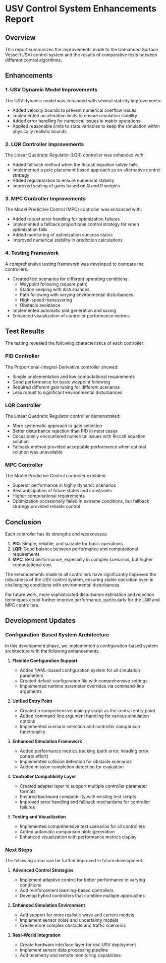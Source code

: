 # USV Control System Enhancements Report

## Overview

This report summarizes the improvements made to the Unmanned Surface Vessel (USV) control system and the results of comparative tests between different control algorithms.

## Enhancements

### 1. USV Dynamic Model Improvements

The USV dynamic model was enhanced with several stability improvements:

- Added velocity bounds to prevent numerical overflow issues
- Implemented acceleration limits to ensure simulation stability
- Added error handling for numerical issues in matrix operations
- Applied reasonable limits to state variables to keep the simulation within physically realistic bounds

### 2. LQR Controller Improvements

The Linear Quadratic Regulator (LQR) controller was enhanced with:

- Added fallback method when the Riccati equation solver fails
- Implemented a pole placement based approach as an alternative control strategy
- Added regularization to ensure numerical stability
- Improved scaling of gains based on Q and R weights

### 3. MPC Controller Improvements

The Model Predictive Control (MPC) controller was enhanced with:

- Added robust error handling for optimization failures
- Implemented a fallback proportional control strategy for when optimization fails
- Added monitoring of optimization success status
- Improved numerical stability in prediction calculations

### 4. Testing Framework

A comprehensive testing framework was developed to compare the controllers:

- Created test scenarios for different operating conditions:
  - Waypoint following (square path)
  - Station keeping with disturbances
  - Path following with varying environmental disturbances
  - High-speed maneuvering
  - Obstacle avoidance
- Implemented automatic plot generation and saving
- Enhanced visualization of controller performance metrics

## Test Results

The testing revealed the following characteristics of each controller:

### PID Controller

The Proportional-Integral-Derivative controller showed:
- Simple implementation and low computational requirements
- Good performance for basic waypoint following
- Required different gain tuning for different scenarios
- Less robust to significant environmental disturbances

### LQR Controller

The Linear Quadratic Regulator controller demonstrated:
- More systematic approach to gain selection
- Better disturbance rejection than PID in most cases
- Occasionally encountered numerical issues with Riccati equation solution
- Fallback method provided acceptable performance when optimal solution was unavailable

### MPC Controller

The Model Predictive Control controller exhibited:
- Superior performance in highly dynamic scenarios
- Best anticipation of future states and constraints
- Higher computational requirements
- Optimization occasionally failed in extreme conditions, but fallback strategy provided reliable control

## Conclusion

Each controller has its strengths and weaknesses:

1. **PID**: Simple, reliable, and suitable for basic operations
2. **LQR**: Good balance between performance and computational requirements
3. **MPC**: Best performance, especially in complex scenarios, but higher computational cost

The enhancements made to all controllers have significantly improved the robustness of the USV control system, ensuring stable operation even in challenging conditions with environmental disturbances.

For future work, more sophisticated disturbance estimation and rejection techniques could further improve performance, particularly for the LQR and MPC controllers.

## Development Updates

### Configuration-Based System Architecture

In this development phase, we implemented a configuration-based system architecture with the following enhancements:

1. **Flexible Configuration Support**
   - Added YAML-based configuration system for all simulation parameters
   - Created default configuration file with comprehensive settings
   - Implemented runtime parameter overrides via command-line arguments

2. **Unified Entry Point**
   - Created a comprehensive main.py script as the central entry point
   - Added command-line argument handling for various simulation options
   - Implemented scenario selection and controller comparison functionality

3. **Enhanced Simulation Framework**
   - Added performance metrics tracking (path error, heading error, control effort)
   - Implemented collision detection for obstacle scenarios
   - Added mission completion detection for evaluation

4. **Controller Compatibility Layer**
   - Created adapter layer to support multiple controller parameter formats
   - Ensured backward compatibility with existing test scripts
   - Improved error handling and fallback mechanisms for controller failures

5. **Testing and Visualization**
   - Implemented comprehensive test scenarios for all controllers
   - Added automatic comparison plots generation
   - Enhanced visualization with performance metrics display

### Next Steps

The following areas can be further improved in future development:

1. **Advanced Control Strategies**
   - Implement adaptive control for better performance in varying conditions
   - Add reinforcement learning-based controllers
   - Develop hybrid controllers that combine multiple approaches

2. **Enhanced Simulation Environment**
   - Add support for more realistic wave and current models
   - Implement sensor noise and uncertainty models
   - Create more complex obstacle and traffic scenarios

3. **Real-World Integration**
   - Create hardware interface layer for real USV deployment
   - Implement sensor data processing pipeline
   - Add telemetry and remote monitoring capabilities 